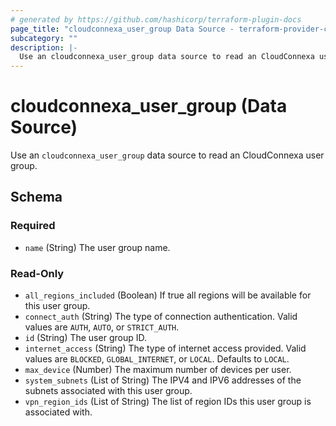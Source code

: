 ```yaml
---
# generated by https://github.com/hashicorp/terraform-plugin-docs
page_title: "cloudconnexa_user_group Data Source - terraform-provider-cloudconnexa"
subcategory: ""
description: |-
  Use an cloudconnexa_user_group data source to read an CloudConnexa user group.
---
```


# cloudconnexa_user_group (Data Source)

Use an `cloudconnexa_user_group` data source to read an CloudConnexa user group.



<!-- schema generated by tfplugindocs -->
## Schema

### Required

- `name` (String) The user group name.

### Read-Only

- `all_regions_included` (Boolean) If true all regions will be available for this user group.
- `connect_auth` (String) The type of connection authentication. Valid values are `AUTH`, `AUTO`, or `STRICT_AUTH`.
- `id` (String) The user group ID.
- `internet_access` (String) The type of internet access provided. Valid values are `BLOCKED`, `GLOBAL_INTERNET`, or `LOCAL`. Defaults to `LOCAL`.
- `max_device` (Number) The maximum number of devices per user.
- `system_subnets` (List of String) The IPV4 and IPV6 addresses of the subnets associated with this user group.
- `vpn_region_ids` (List of String) The list of region IDs this user group is associated with.
